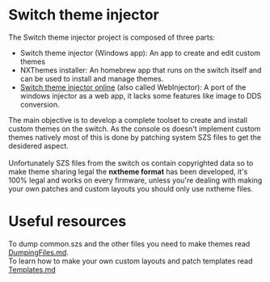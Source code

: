 # Switch theme injector
The Switch theme injector project is composed of three parts:
- Switch theme injector (Windows app): An app to create and edit custom themes
- NXThemes installer: An homebrew app that runs on the switch itself and can be used to install and manage themes.
- [Switch theme injector online](http://exelix11.github.io/SwitchThemeInjector) (also called WebInjector): A port of the windows injector as a web app, it lacks some features like image to DDS conversion.

The main objective is to develop a complete toolset to create and install custom themes on the switch. As the console os doesn't implement custom themes natively most of this is done by patching system SZS files to get the desidered aspect.\
\
Unfortunately SZS files from the switch os contain copyrighted data so to make theme sharing legal the **nxtheme format** has been developed, it's 100% legal and works on every firmware, unless you're dealing with making your own patches and custom layouts you should only use nxtheme files.

# Useful resources
To dump common.szs and the other files you need to make themes read [DumpingFiles.md](https://github.com/exelix11/SwitchThemeInjector/blob/master/DumpingFiles.md). \
To learn how to make your own custom layouts and patch templates read [Templates.md](https://github.com/exelix11/SwitchThemeInjector/blob/master/templates.md)

